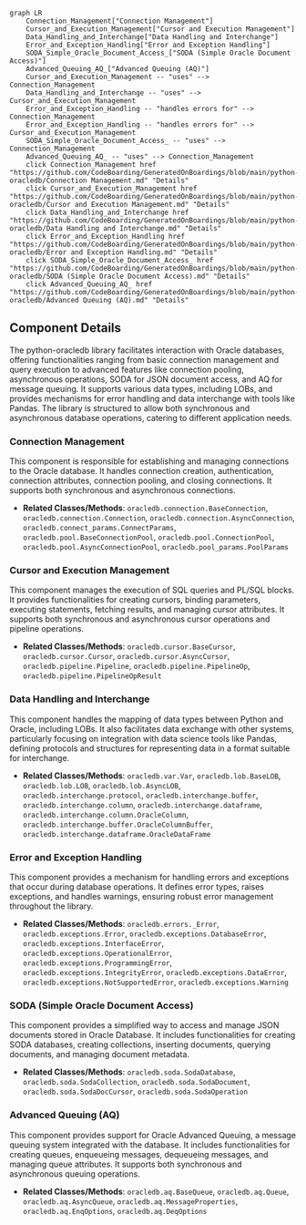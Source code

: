```mermaid
graph LR
    Connection_Management["Connection Management"]
    Cursor_and_Execution_Management["Cursor and Execution Management"]
    Data_Handling_and_Interchange["Data Handling and Interchange"]
    Error_and_Exception_Handling["Error and Exception Handling"]
    SODA_Simple_Oracle_Document_Access_["SODA (Simple Oracle Document Access)"]
    Advanced_Queuing_AQ_["Advanced Queuing (AQ)"]
    Cursor_and_Execution_Management -- "uses" --> Connection_Management
    Data_Handling_and_Interchange -- "uses" --> Cursor_and_Execution_Management
    Error_and_Exception_Handling -- "handles errors for" --> Connection_Management
    Error_and_Exception_Handling -- "handles errors for" --> Cursor_and_Execution_Management
    SODA_Simple_Oracle_Document_Access_ -- "uses" --> Connection_Management
    Advanced_Queuing_AQ_ -- "uses" --> Connection_Management
    click Connection_Management href "https://github.com/CodeBoarding/GeneratedOnBoardings/blob/main/python-oracledb/Connection Management.md" "Details"
    click Cursor_and_Execution_Management href "https://github.com/CodeBoarding/GeneratedOnBoardings/blob/main/python-oracledb/Cursor and Execution Management.md" "Details"
    click Data_Handling_and_Interchange href "https://github.com/CodeBoarding/GeneratedOnBoardings/blob/main/python-oracledb/Data Handling and Interchange.md" "Details"
    click Error_and_Exception_Handling href "https://github.com/CodeBoarding/GeneratedOnBoardings/blob/main/python-oracledb/Error and Exception Handling.md" "Details"
    click SODA_Simple_Oracle_Document_Access_ href "https://github.com/CodeBoarding/GeneratedOnBoardings/blob/main/python-oracledb/SODA (Simple Oracle Document Access).md" "Details"
    click Advanced_Queuing_AQ_ href "https://github.com/CodeBoarding/GeneratedOnBoardings/blob/main/python-oracledb/Advanced Queuing (AQ).md" "Details"
```

## Component Details

The python-oracledb library facilitates interaction with Oracle databases, offering functionalities ranging from basic connection management and query execution to advanced features like connection pooling, asynchronous operations, SODA for JSON document access, and AQ for message queuing. It supports various data types, including LOBs, and provides mechanisms for error handling and data interchange with tools like Pandas. The library is structured to allow both synchronous and asynchronous database operations, catering to different application needs.

### Connection Management
This component is responsible for establishing and managing connections to the Oracle database. It handles connection creation, authentication, connection attributes, connection pooling, and closing connections. It supports both synchronous and asynchronous connections.
- **Related Classes/Methods**: `oracledb.connection.BaseConnection`, `oracledb.connection.Connection`, `oracledb.connection.AsyncConnection`, `oracledb.connect_params.ConnectParams`, `oracledb.pool.BaseConnectionPool`, `oracledb.pool.ConnectionPool`, `oracledb.pool.AsyncConnectionPool`, `oracledb.pool_params.PoolParams`

### Cursor and Execution Management
This component manages the execution of SQL queries and PL/SQL blocks. It provides functionalities for creating cursors, binding parameters, executing statements, fetching results, and managing cursor attributes. It supports both synchronous and asynchronous cursor operations and pipeline operations.
- **Related Classes/Methods**: `oracledb.cursor.BaseCursor`, `oracledb.cursor.Cursor`, `oracledb.cursor.AsyncCursor`, `oracledb.pipeline.Pipeline`, `oracledb.pipeline.PipelineOp`, `oracledb.pipeline.PipelineOpResult`

### Data Handling and Interchange
This component handles the mapping of data types between Python and Oracle, including LOBs. It also facilitates data exchange with other systems, particularly focusing on integration with data science tools like Pandas, defining protocols and structures for representing data in a format suitable for interchange.
- **Related Classes/Methods**: `oracledb.var.Var`, `oracledb.lob.BaseLOB`, `oracledb.lob.LOB`, `oracledb.lob.AsyncLOB`, `oracledb.interchange.protocol`, `oracledb.interchange.buffer`, `oracledb.interchange.column`, `oracledb.interchange.dataframe`, `oracledb.interchange.column.OracleColumn`, `oracledb.interchange.buffer.OracleColumnBuffer`, `oracledb.interchange.dataframe.OracleDataFrame`

### Error and Exception Handling
This component provides a mechanism for handling errors and exceptions that occur during database operations. It defines error types, raises exceptions, and handles warnings, ensuring robust error management throughout the library.
- **Related Classes/Methods**: `oracledb.errors._Error`, `oracledb.exceptions.Error`, `oracledb.exceptions.DatabaseError`, `oracledb.exceptions.InterfaceError`, `oracledb.exceptions.OperationalError`, `oracledb.exceptions.ProgrammingError`, `oracledb.exceptions.IntegrityError`, `oracledb.exceptions.DataError`, `oracledb.exceptions.NotSupportedError`, `oracledb.exceptions.Warning`

### SODA (Simple Oracle Document Access)
This component provides a simplified way to access and manage JSON documents stored in Oracle Database. It includes functionalities for creating SODA databases, creating collections, inserting documents, querying documents, and managing document metadata.
- **Related Classes/Methods**: `oracledb.soda.SodaDatabase`, `oracledb.soda.SodaCollection`, `oracledb.soda.SodaDocument`, `oracledb.soda.SodaDocCursor`, `oracledb.soda.SodaOperation`

### Advanced Queuing (AQ)
This component provides support for Oracle Advanced Queuing, a message queuing system integrated with the database. It includes functionalities for creating queues, enqueueing messages, dequeueing messages, and managing queue attributes. It supports both synchronous and asynchronous queuing operations.
- **Related Classes/Methods**: `oracledb.aq.BaseQueue`, `oracledb.aq.Queue`, `oracledb.aq.AsyncQueue`, `oracledb.aq.MessageProperties`, `oracledb.aq.EnqOptions`, `oracledb.aq.DeqOptions`